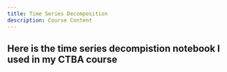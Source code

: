 ```yaml
---
title: Time Series Decomposition
description: Course Content
---
```


Here is the time series decompistion notebook I used in my CTBA course
-
